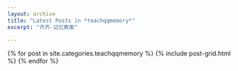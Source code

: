 ```yaml
---
layout: archive
title: "Latest Posts in *teachqqmemory*"
excerpt: "齐齐-记忆教案"

---
```


<div class="tiles">
{% for post in site.categories.teachqqmemory %}
	{% include post-grid.html %}
{% endfor %}
</div><!-- /.tiles -->
